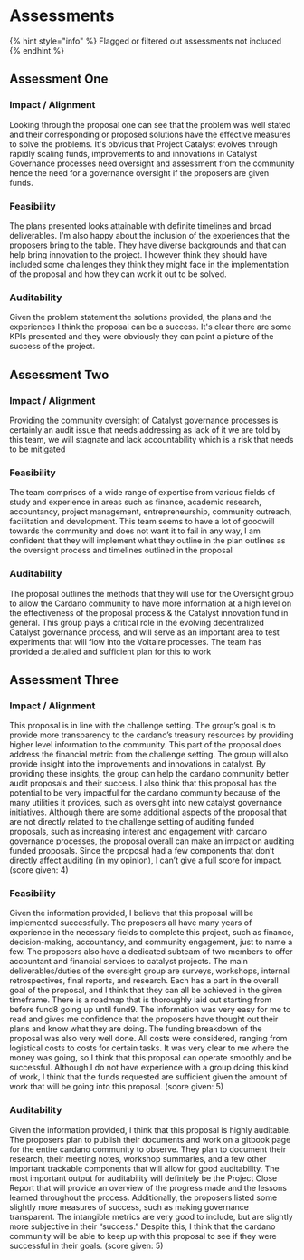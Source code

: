 # Assessments

{% hint style="info" %}
Flagged or filtered out assessments not included
{% endhint %}

## Assessment One

### Impact / Alignment

Looking through the proposal one can see that the problem was well stated and their corresponding or proposed solutions have the effective measures to solve the problems. It's obvious that Project Catalyst evolves through rapidly scaling funds, improvements to and innovations in Catalyst Governance processes need oversight and assessment from the community hence the need for a governance oversight if the proposers are given funds.

### Feasibility

The plans presented looks attainable with definite timelines and broad deliverables. I'm also happy about the inclusion of the experiences that the proposers bring to the table. They have diverse backgrounds and that can help bring innovation to the project. I however think they should have included some challenges they think they might face in the implementation of the proposal and how they can work it out to be solved.

### Auditability

Given the problem statement the solutions provided, the plans and the experiences I think the proposal can be a success. It's clear there are some KPIs presented and they were obviously they can paint a picture of the success of the project.

## Assessment Two

### Impact / Alignment

Providing the community oversight of Catalyst governance processes is certainly an audit issue that needs addressing as lack of it we are told by this team, we will stagnate and lack accountability which is a risk that needs to be mitigated

### Feasibility

The team comprises of a wide range of expertise from various fields of study and experience in areas such as finance, academic research, accountancy, project management, entrepreneurship, community outreach, facilitation and development. This team seems to have a lot of goodwill towards the community and does not want it to fail in any way, I am confident that they will implement what they outline in the plan outlines as the oversight process and timelines outlined in the proposal

### Auditability

The proposal outlines the methods that they will use for the Oversight group to allow the Cardano community to have more information at a high level on the effectiveness of the proposal process & the Catalyst innovation fund in general. This group plays a critical role in the evolving decentralized Catalyst governance process, and will serve as an important area to test experiments that will flow into the Voltaire processes. The team has provided a detailed and sufficient plan for this to work

## Assessment Three

### Impact / Alignment

This proposal is in line with the challenge setting. The group’s goal is to provide more transparency to the cardano’s treasury resources by providing higher level information to the community. This part of the proposal does address the financial metric from the challenge setting. The group will also provide insight into the improvements and innovations in catalyst. By providing these insights, the group can help the cardano community better audit proposals and their success. I also think that this proposal has the potential to be very impactful for the cardano community because of the many utilities it provides, such as oversight into new catalyst governance initiatives. Although there are some additional aspects of the proposal that are not directly related to the challenge setting of auditing funded proposals, such as increasing interest and engagement with cardano governance processes, the proposal overall can make an impact on auditing funded proposals. Since the proposal had a few components that don’t directly affect auditing (in my opinion), I can’t give a full score for impact. (score given: 4)

### Feasibility

Given the information provided, I believe that this proposal will be implemented successfully. The proposers all have many years of experience in the necessary fields to complete this project, such as finance, decision-making, accountancy, and community engagement, just to name a few. The proposers also have a dedicated subteam of two members to offer accountant and financial services to catalyst projects. The main deliverables/duties of the oversight group are surveys, workshops, internal retrospectives, final reports, and research. Each has a part in the overall goal of the proposal, and I think that they can all be achieved in the given timeframe. There is a roadmap that is thoroughly laid out starting from before fund8 going up until fund9. The information was very easy for me to read and gives me confidence that the proposers have thought out their plans and know what they are doing. The funding breakdown of the proposal was also very well done. All costs were considered, ranging from logistical costs to costs for certain tasks. It was very clear to me where the money was going, so I think that this proposal can operate smoothly and be successful. Although I do not have experience with a group doing this kind of work, I think that the funds requested are sufficient given the amount of work that will be going into this proposal. (score given: 5)

### Auditability

Given the information provided, I think that this proposal is highly auditable. The proposers plan to publish their documents and work on a gitbook page for the entire cardano community to observe. They plan to document their research, their meeting notes, workshop summaries, and a few other important trackable components that will allow for good auditability. The most important output for auditability will definitely be the Project Close Report that will provide an overview of the progress made and the lessons learned throughout the process. Additionally, the proposers listed some slightly more measures of success, such as making governance transparent. The intangible metrics are very good to include, but are slightly more subjective in their “success.” Despite this, I think that the cardano community will be able to keep up with this proposal to see if they were successful in their goals. (score given: 5)
